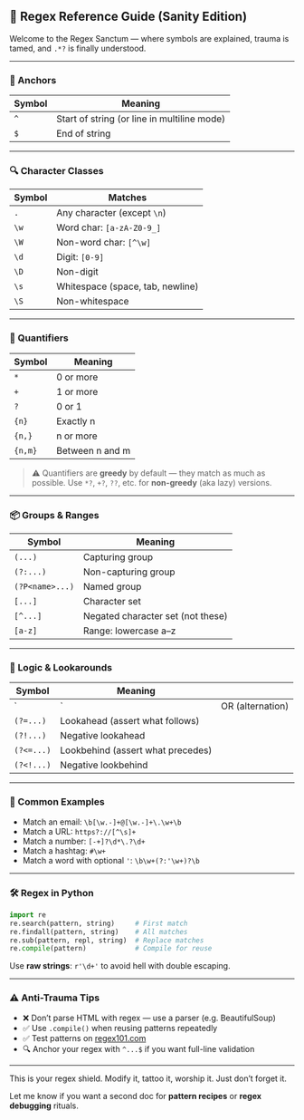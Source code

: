 ## 🧠 Regex Reference Guide (Sanity Edition)

Welcome to the Regex Sanctum — where symbols are explained, trauma is tamed, and `.*?` is finally understood.

---

### 🧱 Anchors

| Symbol | Meaning                                     |
| ------ | ------------------------------------------- |
| `^`    | Start of string (or line in multiline mode) |
| `$`    | End of string                               |

---

### 🔍 Character Classes

| Symbol | Matches                          |
| ------ | -------------------------------- |
| `.`    | Any character (except `\n`)      |
| `\w`   | Word char: `[a-zA-Z0-9_]`        |
| `\W`   | Non-word char: `[^\w]`           |
| `\d`   | Digit: `[0-9]`                   |
| `\D`   | Non-digit                        |
| `\s`   | Whitespace (space, tab, newline) |
| `\S`   | Non-whitespace                   |

---

### 🎯 Quantifiers

| Symbol  | Meaning         |
| ------- | --------------- |
| `*`     | 0 or more       |
| `+`     | 1 or more       |
| `?`     | 0 or 1          |
| `{n}`   | Exactly n       |
| `{n,}`  | n or more       |
| `{n,m}` | Between n and m |

> ⚠️ Quantifiers are **greedy** by default — they match as much as possible.
> Use `*?`, `+?`, `??`, etc. for **non-greedy** (aka lazy) versions.

---

### 📦 Groups & Ranges

| Symbol          | Meaning                           |
| --------------- | --------------------------------- |
| `(...)`         | Capturing group                   |
| `(?:...)`       | Non-capturing group               |
| `(?P<name>...)` | Named group                       |
| `[...]`         | Character set                     |
| `[^...]`        | Negated character set (not these) |
| `[a-z]`         | Range: lowercase a–z              |

---

### 🔗 Logic & Lookarounds

| Symbol     | Meaning                           |                  |
| ---------- | --------------------------------- | ---------------- |
| \`         | \`                                | OR (alternation) |
| `(?=...)`  | Lookahead (assert what follows)   |                  |
| `(?!...)`  | Negative lookahead                |                  |
| `(?<=...)` | Lookbehind (assert what precedes) |                  |
| `(?<!...)` | Negative lookbehind               |                  |

---

### 🧪 Common Examples

* Match an email: `\b[\w.-]+@[\w.-]+\.\w+\b`
* Match a URL: `https?://[^\s]+`
* Match a number: `[-+]?\d*\.?\d+`
* Match a hashtag: `#\w+`
* Match a word with optional `'`: `\b\w+(?:'\w+)?\b`

---

### 🛠 Regex in Python

```python
import re
re.search(pattern, string)     # First match
re.findall(pattern, string)    # All matches
re.sub(pattern, repl, string)  # Replace matches
re.compile(pattern)            # Compile for reuse
```

Use **raw strings**: `r'\d+'` to avoid hell with double escaping.

---

### ⚠️ Anti-Trauma Tips

* ❌ Don’t parse HTML with regex — use a parser (e.g. BeautifulSoup)
* ✅ Use `.compile()` when reusing patterns repeatedly
* ✅ Test patterns on [regex101.com](https://regex101.com/)
* 🔍 Anchor your regex with `^...$` if you want full-line validation

---

This is your regex shield. Modify it, tattoo it, worship it. Just don’t forget it.

Let me know if you want a second doc for **pattern recipes** or **regex debugging** rituals.
